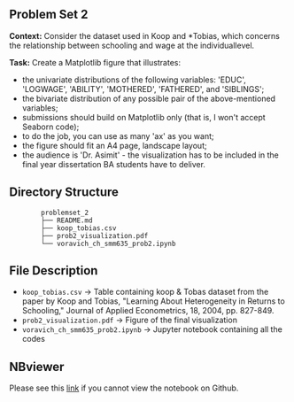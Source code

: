 ## **Problem Set 2**

**Context:** Consider the dataset used in Koop and *Tobias, which concerns the relationship between schooling and wage at the individuallevel.

**Task:** Create a Matplotlib figure that illustrates:  
- the univariate distributions of the following variables: 'EDUC', 'LOGWAGE', 'ABILITY', 'MOTHERED', 'FATHERED', and 'SIBLINGS';
- the bivariate distribution of any possible pair of the above-mentioned variables;
- submissions should build on Matplotlib only (that is, I won't accept Seaborn code);
- to do the job, you can use as many 'ax' as you want;
- the figure should fit an A4 page, landscape layout;
- the audience is 'Dr. Asimit' - the visualization has to be included in the final year dissertation BA students have to deliver.

## **Directory Structure**


```
        problemset_2
        ├── README.md
        ├── koop_tobias.csv
        ├── prob2_visualization.pdf
        └── voravich_ch_smm635_prob2.ipynb

```

## File Description
-   `koop_tobias.csv` -> Table containing koop & Tobas dataset from the paper by Koop and Tobias, "Learning About Heterogeneity in Returns to Schooling," Journal of Applied Econometrics, 18, 2004, pp. 827-849.
-   `prob2_visualization.pdf` -> Figure of the final visualization
-   `voravich_ch_smm635_prob2.ipynb` -> Jupyter notebook containing all the codes

## NBviewer
Please see this [link](https://nbviewer.jupyter.org/github/voravich-ch/cass_ba_problemsets/blob/master/data_visualization/problemset_2/voravich_ch_smm635_prob2.ipynb) if you cannot view the notebook on Github.
